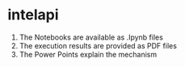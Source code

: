 # intelapi

1. The Notebooks are available as .Ipynb files
2. The execution results are provided as PDF files
3. The Power Points explain the mechanism
